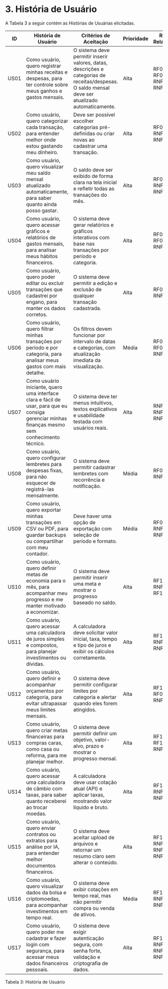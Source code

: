 # 3. História de Usuário
A Tabela 3 a seguir contém as Histórias de Usuárias elicitadas.

| **ID** | **História de Usuário** | **Critérios de Aceitação** | **Prioridade** | **RF/RNF Relacionado** |
| --- | --- | --- | --- | --- |
| US01 | Como usuário, quero registrar minhas receitas e despesas, para ter controle sobre meus ganhos e gastos mensais. | O sistema deve permitir inserir valores, datas, descrições e categorias de receitas/despesas. O saldo mensal deve ser atualizado automaticamente. | Alta | RF01 - RF03 - RNF01 - RNF03 |
| US02 | Como usuário, quero categorizar cada transação, para entender melhor onde estou gastando meu dinheiro. | Deve ser possível escolher categorias pré-definidas ou criar novas ao cadastrar uma transação. | Alta | RF02 - RNF01 - RNF03 |
| US03 | Como usuário, quero visualizar meu saldo mensal atualizado automaticamente, para saber quanto ainda posso gastar. | O saldo deve ser exibido de forma clara na tela inicial e refletir todas as transações do mês. | Alta | RF03 - RNF01 - RNF12 |
| US04 | Como usuário, quero acessar gráficos e relatórios de gastos mensais, para analisar meus hábitos financeiros. | O sistema deve gerar relatórios e gráficos interativos com base nas transações por período e categoria. | Alta | RF04 - RF06 - RNF01 |
| US05 | Como usuário, quero poder editar ou excluir transações que cadastrei por engano, para manter os dados corretos. | O sistema deve permitir a edição e exclusão de qualquer transação cadastrada. | Alta | RF05 - RNF01 |
| US06 | Como usuário, quero filtrar minhas transações por período e por categoria, para analisar meus gastos com mais detalhe. | Os filtros devem funcionar por intervalo de datas e categorias, com atualização imediata da visualização. | Média | RF06 - RF04 - RNF01 |
| US07 | Como usuário iniciante, quero uma interface clara e fácil de usar, para que eu consiga gerenciar minhas finanças mesmo sem conhecimento técnico. | O sistema deve ter menus intuitivos, textos explicativos e usabilidade testada com usuários reais. | Alta | RNF03 - RNF07 - RNF12 |
| US08 | Como usuário, quero configurar lembretes para despesas fixas, para não esquecer de registrá-las mensalmente. | O sistema deve permitir cadastrar lembretes com recorrência e notificação. | Média | RF08 - RNF01 |
| US09 | Como usuário, quero exportar minhas transações em CSV ou PDF, para guardar backups ou compartilhar com meu contador. | Deve haver uma opção de exportação com seleção de período e formato. | Média | RF09 - RNF01 - RNF10 |
| US10 | Como usuário, quero definir metas de economia para o mês, para acompanhar meu progresso e me manter motivado a economizar. | O sistema deve permitir inserir uma meta e mostrar o progresso baseado no saldo. | Alta | RF10 - RNF01 - RF15 |
| US11 | Como usuário, quero acessar uma calculadora de juros simples e compostos, para planejar investimentos ou dívidas. | A calculadora deve solicitar valor inicial, taxa, tempo e tipo de juros e exibir os cálculos corretamente. | Alta | RF11 - RNF01 - RNF03 |
| US12 | Como usuário, quero definir e acompanhar orçamentos por categoria, para evitar ultrapassar meus limites mensais. | O sistema deve permitir configurar limites por categoria e alertar quando eles forem atingidos. | Alta | RF12 - RF02 - RNF01 |
| US13 | Como usuário, quero criar metas financeiras para compras caras, como casa ou reforma, para me planejar melhor. | O sistema deve permitir definir um objetivo, valor-alvo, prazo e mostrar o progresso mensal. | Alta | RF13 - RF10 - RNF01 |
| US14 | Como usuário, quero acessar uma calculadora de câmbio com taxas, para saber quanto receberei ao trocar moedas. | A calculadora deve usar cotação atual (API) e aplicar taxas, mostrando valor líquido e bruto. | Alta | RF14 - RNF01 - RNF09 |
| US15 | Como usuário, quero enviar contratos ou extratos para análise por IA, para entender melhor documentos financeiros. | O sistema deve aceitar upload de arquivos e retornar um resumo claro sem alterar o conteúdo. | Alta | RF15 - RNF04 - RNF05 - RNF10 |
| US16 | Como usuário, quero visualizar dados da bolsa e criptomoedas, para acompanhar investimentos em tempo real. | O sistema deve exibir cotações em tempo real, mas não permitir compra ou venda de ativos. | Média | RF15 - RNF01 - RNF09 |
| US17 | Como usuário, quero poder me cadastrar e fazer login com segurança, para acessar meus dados financeiros pessoais. | O sistema deve exigir autenticação segura, com senha forte, validação e criptografia de dados. | Alta | RF16 - RNF04 - RNF05 - RNF06 |

Tabela 3: História de Usuário
